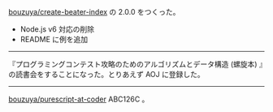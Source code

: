 [bouzuya/create-beater-index][] の 2.0.0 をつくった。

- Node.js v6 対応の削除
- README に例を追加

---

『プログラミングコンテスト攻略のためのアルゴリズムとデータ構造 (螺旋本) 』の読書会をすることになった。とりあえず AOJ に登録した。

---

[bouzuya/purescript-at-coder][] ABC126C 。

[bouzuya/create-beater-index]: https://github.com/bouzuya/create-beater-index
[bouzuya/purescript-at-coder]: https://github.com/bouzuya/purescript-at-coder
